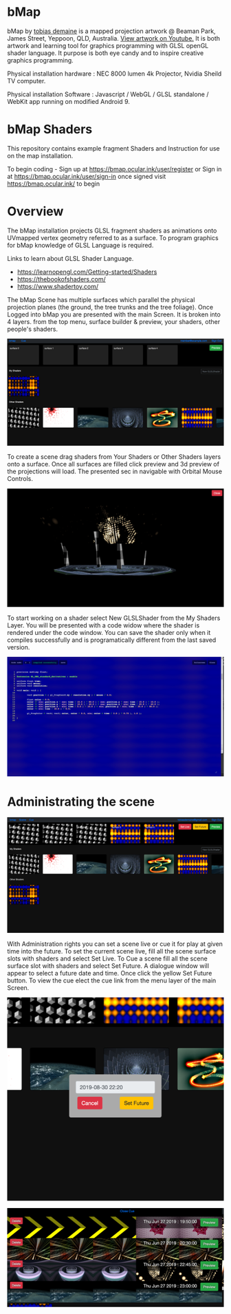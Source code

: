 # bMap
bMap by [tobias demaine](http://tobiasdemaine.com) is a mapped projection artwork @ Beaman Park, James Street, Yeppoon, QLD, Australia. 
[View artwork on Youtube.](https://www.youtube.com/watch?v=G7KIdkO6g04)
It is both artwork and learning tool for graphics programming with GLSL openGL shader language. It purpose is both eye candy and to inspire creative graphics programming.  

Physical installation hardware : NEC 8000 lumen 4k Projector, Nvidia Sheild TV computer. 

Physical installation Software : Javascript / WebGL / GLSL standalone / WebKit app running on modified Android 9.

# bMap Shaders

This repository contains example fragment Shaders and Instruction for use on the map installation.

To begin coding - Sign up at https://bmap.ocular.ink/user/register or Sign in at https://bmap.ocular.ink/user/sign-in once signed visit https://bmap.ocular.ink/ to begin

# Overview

The bMap installation projects GLSL fragment shaders as animations onto UVmapped vertex geometry referred to as a surface. To program graphics for bMap knowledge of GLSL Language is required. 

Links to learn about GLSL Shader Language.

- https://learnopengl.com/Getting-started/Shaders
- https://thebookofshaders.com/
- https://www.shadertoy.com/

The bMap Scene has multiple surfaces which parallel the physical projection planes (the ground, the tree trunks and the tree foliage).  Once Logged into bMap you are presented with the main Screen. It is broken into 4 layers. from the top menu, surface builder & preview, your shaders, other people's shaders.


![Main Screen](assets/img/mainScreen.png?raw=true)

To create a scene drag shaders from Your Shaders or Other Shaders layers onto a surface. Once all surfaces are filled click preview and 3d preview of the projections will load. The presented sec in navigable with Orbital Mouse Controls.


![Preview](assets/img/preview.png?raw=true)

To start working on a shader select New GLSLShader from the My Shaders Layer. You will be presented with a code widow where the shader is rendered under the code window. You can save the shader only when it compiles successfully and is programatically different from the last saved version.


![Shader Code Window](assets/img/shaderCoder.png?raw=true)

# Administrating the scene

![Administration Main Screen](assets/img/adminMainScreen.png?raw=true)

With Administration rights you can set a scene live or cue it for play at given time into the future. To set the current scene live, fill all the scene surface slots with shaders and select Set Live. To Cue a scene fill all the scene surface slot with shaders and select Set Future. A dialogue window will appear to select a future date and time. Once click the yellow Set Future button. To view the cue elect the cue link from the menu layer of the main Screen.

![Set Future](assets/img/setFuture.png?raw=true)

![cue](assets/img/cue.png?raw=true)






